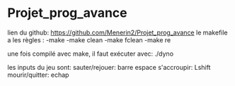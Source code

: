 # Projet_prog_avance
lien du github: https://github.com/Menerin2/Projet_prog_avance
le makefile a les règles :
-make
-make clean
-make fclean
-make re

une fois compilé avec make, il faut exécuter avec:
./dyno

les inputs du jeu sont:
sauter/rejouer: barre espace
s'accroupir: Lshift
mourir/quitter: echap
